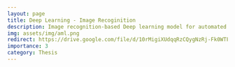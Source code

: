 ```yaml
---
layout: page
title: Deep Learning - Image Recoginition
description: Image recognition-based Deep learning model for automated defect detection removing the manual inspection
img: assets/img/aml.png
redirect: https://drive.google.com/file/d/10rMigiXUdqqRzCQygNzRj-Fk0WTF6Sa2/view
importance: 3
category: Thesis
---
```

